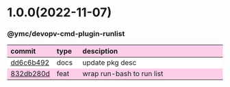 
<style>
table{display:table;width:100%;}
table th:nth-of-type(1),table th:nth-of-type(2){width:12%;}
tr:nth-child(2n){background-color:#fdcee8;}
tr:nth-child(2n-1){background-color:white;}
th{background-color:#fdcee8;}
</style>


<a name="1.0.0"></a>
# 1.0.0(2022-11-07)
### @ymc/devopv-cmd-plugin-runlist

<div align="center" style="margin-left: auto;margin-right: auto;background:white;">

commit|type|desciption
:----|:----|:----
[dd6c6b492](https://github.com/ymc-github/js-idea/commit/2dd6c6b49271ad1a611c2cb61f0b4e574d205106)|docs|update pkg desc
[832db280d](https://github.com/ymc-github/js-idea/commit/6832db280dc24405b2498900308bd2de292c4a91)|feat|wrap run-bash to run list

</div>